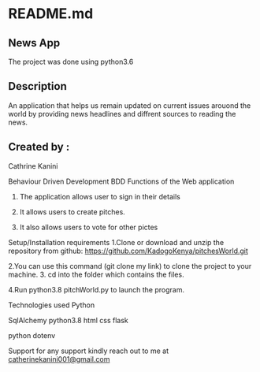 # README.md
## News App
The project was done using python3.6
## Description
An application that helps us remain updated on current issues arouond the world by providing news headlines and diffrent sources to reading the news.

## Created by :
Cathrine Kanini

Behaviour Driven Development BDD Functions of the Web application 
1. The application allows user to sign in their details

2. It allows users to create pitches.
3. It also allows users to vote for other pictes

Setup/Installation requirements 1.Clone or download and unzip the repository from github:
https://github.com/KadogoKenya/pitchesWorld.git

2.You can use this command (git clone my link) to clone the project to your machine. 3. cd into the folder which contains the files.

4.Run python3.8 pitchWorld.py to launch the program.

Technologies used Python

SqlAlchemy
python3.8
html
css
flask

python dotenv

Support for any support kindly reach out to me at catherinekanini001@gmail.com
